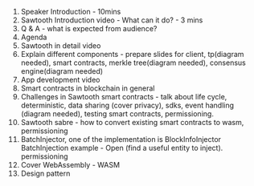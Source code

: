 1. Speaker Introduction - 10mins
2. Sawtooth Introduction video - What can it do? - 3 mins
3. Q & A - what is expected from audience?
4. Agenda
5. Sawtooth in detail video 
6. Explain different components - prepare slides for client, tp(diagram needed), smart contracts, merkle tree(diagram needed), consensus engine(diagram needed)
7. App development video
8. Smart contracts in blockchain in general
9. Challenges in Sawtooth smart contracts - talk about life cycle, deterministic, data sharing (cover privacy), sdks, event handling (diagram needed), testing smart contracts, permissioning.
10. Sawtooth sabre - how to convert existing smart contracts to wasm, permissioning
11. BatchInjector, one of the implementation is BlockInfoInjector
BatchInjection example - Open (find a useful entity to inject). permissioning
12. Cover WebAssembly - WASM
13. Design pattern
